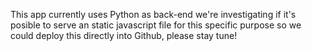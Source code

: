 This app currently uses Python as back-end we're investigating if it's posible to serve an static javascript file for this specific purpose so we could deploy this directly into Github, please stay tune!
